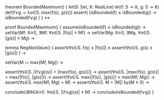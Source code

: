 theorem BoundedMaximum() {
  let(S: Set, ℝ: RealLine)
  let(f: S → ℝ, g: S → ℝ)
  def(f∨g := λs∈S. max{f(s), g(s)})
  assert(
    (isBounded(f) ∧ isBounded(g)) → isBounded(f∨g)
  )
} ↔

proof BoundedMaximum() {
  assume(isBounded(f) ∧ isBounded(g)) →
  setVar(Mf: ℝ≥0, ∃Mf. ∀s∈S. |f(s)| ≤ Mf) →
  setVar(Mg: ℝ≥0, ∃Mg. ∀s∈S. |g(s)| ≤ Mg) →
  
  lemma NegAbsValue() {
    assert(∀s∈S. f(s) ≤ |f(s)|) ∧
    assert(∀s∈S. g(s) ≤ |g(s)|)
  } →

  setVar(M := max{Mf, Mg}) →
  
  assert(∀s∈S. |(f∨g)(s)| = |max{f(s), g(s)}|) →
  assert(∀s∈S. |max{f(s), g(s)}| = max{|f(s)|, |g(s)|}) →
  assert(∀s∈S. max{|f(s)|, |g(s)|} ≤ max{Mf, Mg}) →
  assert(∀s∈S. max{Mf, Mg} = M) →
  assert(∀s∈S. M = |M|) by(M ≥ 0) →
  
  conclude(∃M∈ℝ≥0. ∀s∈S. |(f∨g)(s)| ≤ M) →
  conclude(isBounded(f∨g))
}
